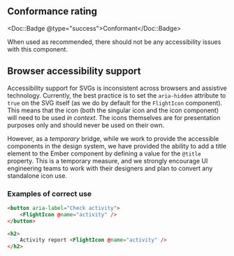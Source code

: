 ## Conformance rating

<Doc::Badge @type="success">Conformant</Doc::Badge>

When used as recommended, there should not be any accessibility issues with this component.

## Browser accessibility support

Accessibility support for SVGs is inconsistent across browsers and assistive technology. Currently, the best practice is to set the `aria-hidden` attribute to `true` on the SVG itself (as we do by default for the `FlightIcon` component). This means that the icon (both the singular icon and the icon component) will need to be used _in context_. The icons themselves are for presentation purposes only and should never be used on their own.

However, as a _temporary_ bridge, while we work to provide the accessible components in the design system, we have provided the ability to add a title element to the Ember component by defining a value for the `@title` property. This is a temporary measure, and we strongly encourage UI engineering teams to work with their designers and plan to convert any standalone icon use.

### Examples of correct use

```html
<button aria-label="Check activity">
    <FlightIcon @name="activity" />
</button>
```

```html
<h2>
    Activity report <FlightIcon @name="activity" />
</h2>
```
